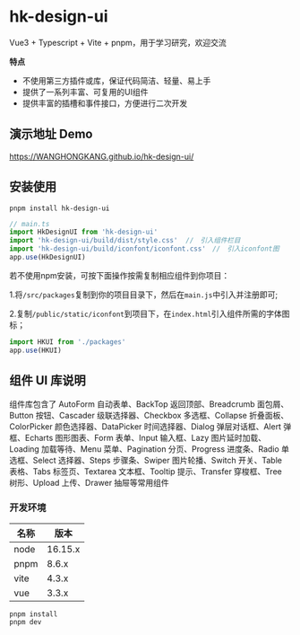 # hk-design-ui

Vue3 + Typescript + Vite + pnpm，用于学习研究，欢迎交流

**特点**

- 不使用第三方插件或库，保证代码简洁、轻量、易上手
- 提供了一系列丰富、可复用的UI组件
- 提供丰富的插槽和事件接口，方便进行二次开发

## 演示地址 Demo

https://WANGHONGKANG.github.io/hk-design-ui/

## 安装使用

```shell
pnpm install hk-design-ui
```

```ts
// main.ts
import HkDesignUI from 'hk-design-ui'
import 'hk-design-ui/build/dist/style.css'  //　引入组件栏目
import 'hk-design-ui/build/iconfont/iconfont.css'　//　引入iconfont图
app.use(HkDesignUI)
```

若不使用npm安装，可按下面操作按需复制相应组件到你项目：

1.将`/src/packages`复制到你的项目目录下，然后在`main.js`中引入并注册即可;

2.复制`/public/static/iconfont`到项目下，在`index.html`引入组件所需的字体图标；

```javascript
import HKUI from './packages'
app.use(HKUI)
```

## 组件 UI 库说明

组件库包含了 AutoForm 自动表单、BackTop 返回顶部、Breadcrumb 面包屑、 Button 按钮、Cascader 级联选择器、Checkbox 多选框、Collapse 折叠面板、ColorPicker
颜色选择器、DataPicker 时间选择器、Dialog 弹层对话框、Alert 弹框、Echarts 图形图表、Form 表单、Input 输入框、Lazy 图片延时加载、Loading 加载等待、Menu 菜单、Pagination
分页、Progress 进度条、Radio 单选框、Select 选择器、Steps 步骤条、Swiper 图片轮播、Switch 开关、Table 表格、Tabs 标签页、Textarea 文本框、Tooltip 提示、Transfer
穿梭框、Tree 树形、Upload 上传、Drawer 抽屉等常用组件

### 开发环境
| 名称   | 版本      |
|------|---------|
| node | 16.15.x |
| pnpm | 8.6.x   |
| vite | 4.3.x   |
| vue  | 3.3.x   |


```shell
pnpm install
pnpm dev
```
